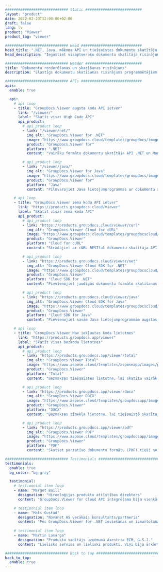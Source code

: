 ```yaml
---
############################# Static ##########################
layout: "product"
date: 2022-02-23T12:00:00+02:00
draft: false
lang: lv
product: "Viewer"
product_tag: "viewer"

############################# Head ############################
head_title: ".NET, Java, mākoņa API un tiešsaistes dokumentu skatītāju lietotnes no GroupDocs"
head_description: "Iegūstiet visaptverošu dokumentu skatītāja risinājumu .NET, Java un mākoņa lietojumprogrammām. Skatiet izplatītos dokumentu formātus tiešsaistē, izmantojot vienkāršu vilkšanas un nomešanas funkciju."

############################# Header ##########################
title: "Dokumentu renderēšanas un skatīšanas risinājums"
description: "Elastīgs dokumentu skatīšanas risinājums programmētājiem un profesionāļiem plaši izmantoto failu formātu renderēšanai un attēlošanai jebkurā vietā."

############################# APIs ############################
apis:
  enable: true

  api:
    # api loop
    - title: "GroupDocs.Viewer augsta koda API ietver"
      link: "/viewer/"
      label: "Skatīt visas High Code API"
      api_product:
        # api_product loop
        - link: "/viewer/net/"
          img_alt: "GroupDocs.Viewer for .NET"
          image: "https://www.groupdocs.cloud/templates/groupdocs/images/product-logos/groupdocs-viewer-net.png"
          product: "GroupDocs.Viewer for"
          platform: ".NET"
          content: "Vairāku formātu dokumentu skatītāja API .NET un Mono ietvariem, lai atveidotu 190+ populārus failu formātus no jūsu lietojumprogrammām."

        # api_product loop
        - link: "/viewer/java/"
          img_alt: "GroupDocs.Viewer for Java"
          image: "https://www.groupdocs.cloud/templates/groupdocs/images/product-logos/groupdocs-viewer-java.png"
          product: "GroupDocs.Viewer for"
          platform: "Java"
          content: "Pilnvarojiet Java lietojumprogrammas ar dokumentu skatīšanas un renderēšanas iespējām, lai parādītu plašu dokumentu, attēlu un diagrammu klāstu."

    # api loop
    - title: "GroupDocs.Viewer zema koda API ietver"
      link: "https://products.groupdocs.cloud/viewer"
      label: "Skatīt visas zema koda API"
      api_product:
        # api_product loop
        - link: "https://products.groupdocs.cloud/viewer/curl"
          img_alt: "GroupDocs.Viewer Cloud for cURL"
          image: "https://www.groupdocs.cloud/templates/groupdocscloud/images/sdk/272x272/groupdocs_viewer-for-curl.png"
          product: "GroupDocs.Viewer"
          platform: "Cloud for cURL"
          content: "Strādājiet ar cURL RESTful dokumentu skatītāja API, lai savās lietojumprogrammās ātri renderētu un parādītu Microsoft Office, PDF un citus izplatītus failu formātus."

        # api_product loop
        - link: "https://products.groupdocs.cloud/viewer/net"
          img_alt: "GroupDocs.Viewer Cloud SDK for .NET"
          image: "https://www.groupdocs.cloud/templates/groupdocscloud/images/sdk/272x272/groupdocs_viewer-for-net.png"
          product: "GroupDocs.Viewer"
          platform: "Cloud SDK for .NET"
          content: "Pievienojiet jaudīgas dokumentu formātu skatīšanas iespējas .NET lietojumprogrammās, izmantojot Cloud SDK for .NET. Skatiet dokumentus HTML, PDF vai kā attēlu."

        # api_product loop
        - link: "https://products.groupdocs.cloud/viewer/java"
          img_alt: "GroupDocs.Viewer Cloud SDK for Java"
          image: "https://www.groupdocs.cloud/templates/groupdocscloud/images/sdk/272x272/groupdocs_viewer-for-java.png"
          product: "GroupDocs.Viewer"
          platform: "Cloud SDK for Java"
          content: "Pievienojiet savām Java lietojumprogrammām augstas precizitātes dokumentu renderēšanas līdzekļus, izmantojot īpaši izstrādātu dokumentu skatītāja SDK priekš Java."

    # api loop
    - title: "GroupDocs.Viewer Nav iekļautas koda lietotnes" 
      link: "https://products.groupdocs.app/viewer"
      label: "Skatīt visas bezkoda lietotnes"
      api_product:
        # api_product loop
        - link: "https://products.groupdocs.app/viewer/total"
          img_alt: "GroupDocs.Viewer Total"
          image: "https://www.aspose.cloud/templates/asposeapp/images/products/logo/aspose_viewer-app.png"
          product: "GroupDocs.Viewer"
          platform: "Total"
          content: "Bezmaksas tiešsaistes lietotne, lai skatītu vairāk nekā 190 failu formātus no jebkuras pārlūkprogrammas pēc jūsu izvēles."

        # api_product loop
        - link: "https://products.groupdocs.app/viewer/docx"
          img_alt: "GroupDocs.Viewer DOCX"
          image: "https://www.aspose.cloud/templates/groupdocsapp/images/products/logo/groupdocs_words-app.png"
          product: "GroupDocs.Viewer"
          platform: "DOCX"
          content: "Bezmaksas tīmekļa lietotne, lai tiešsaistē skatītu Microsoft Word failus no jebkuras ierīces."

        # api_product loop
        - link: "https://products.groupdocs.app/viewer/pdf"
          img_alt: "GroupDocs.Viewer PDF"
          image: "https://www.aspose.cloud/templates/groupdocsapp/images/products/logo/groupdocs_pdf-app.png"
          product: "GroupDocs.Viewer"
          platform: "PDF"
          content: "Skatiet portatīvo dokumentu formātu (PDF) tieši no tīmekļa pārlūkprogrammas."

############################# Testimonials ###############################
testimonials:
  enable: true
  bg_color: "bg-gray"

  testimonial:
    # testimonial item loop
    - name: "Margot Baill"
      designation: "Hireoloģijas produktu attīstības direktors"
      content: "GroupDocs.Viewer for Cloud API integrēšana bija vienkārša ar to fantastisko Ruby SDK. Nav tik daudz uzņēmumu, kas vēlas sadarboties ar mums, lai sasniegtu to, ko mēs vēlamies. Tā ir lieliska partnerība."

    # testimonial item loop
    - name: "Mats Oustad"
      designation: "Novanet AS vecākais konsultants/partneris"
      content: "Pēc GroupDocs.Viewer for .NET ieviešanas un izmantošanas projektā, šķiet, ka tas darbojas ļoti labi. Esmu testējis ar daudziem dokumentiem un līdz šim viss ir labi. Viss, ko esmu iemetis tajā, tiek atveidots labi un izskatās tikpat labi, kā tas būtu PDF skatītājā vai MS Word."
              
    # testimonial item loop
    - name: "Martin Lasarga"
      designation: "Produktu vadītājs uzņēmumā Axentria ECM, G.S.I."
      content: "Lielisks serviss un lieliski produkti. Viņi bija ārkārtīgi izpalīdzīgi un atsaucīgi .NET ieviešanas procesa GroupDocs.Viewer laikā, taču nevar tos pietiekami labi ieteikt."

############################# Back to top ###############################
back_to_top:
  enable: true
---
```

